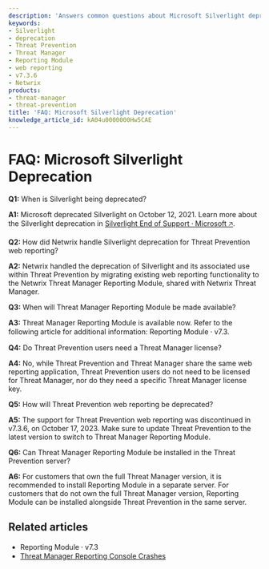 ```yaml
---
description: 'Answers common questions about Microsoft Silverlight deprecation and how Netwrix handled migration of Threat Prevention web reporting to the Threat Manager Reporting Module. Includes availability, licensing, installation, and deprecation timeline details.'
keywords:
- Silverlight
- deprecation
- Threat Prevention
- Threat Manager
- Reporting Module
- web reporting
- v7.3.6
- Netwrix
products:
- threat-manager
- threat-prevention
title: 'FAQ: Microsoft Silverlight Deprecation'
knowledge_article_id: kA04u0000000Hw5CAE
---
```


# FAQ: Microsoft Silverlight Deprecation

**Q1:** When is Silverlight being deprecated?

**A1:** Microsoft deprecated Silverlight on October 12, 2021. Learn more about the Silverlight deprecation in [Silverlight End of Support ⸱ Microsoft &#129125;](https://support.microsoft.com/en-us/windows/silverlight-end-of-support-0a3be3c7-bead-e203-2dfd-74f0a64f1788).

**Q2:** How did Netwrix handle Silverlight deprecation for Threat Prevention web reporting?

**A2:** Netwrix handled the deprecation of Silverlight and its associated use within Threat Prevention by migrating existing web reporting functionality to the Netwrix Threat Manager Reporting Module, shared with Netwrix Threat Manager.

**Q3:** When will Threat Manager Reporting Module be made available?

**A3:** Threat Manager Reporting Module is available now. Refer to the following article for additional information: Reporting Module ⸱ v7.3.

**Q4:** Do Threat Prevention users need a Threat Manager license?

**A4:** No, while Threat Prevention and Threat Manager share the same web reporting application, Threat Prevention users do not need to be licensed for Threat Manager, nor do they need a specific Threat Manager license key.

**Q5:** How will Threat Prevention web reporting be deprecated?

**A5:** The support for Threat Prevention web reporting was discontinued in v7.3.6, on October 17, 2023. Make sure to update Threat Prevention to the latest version to switch to Threat Manager Reporting Module.

**Q6:** Can Threat Manager Reporting Module be installed in the Threat Prevention server?

**A6:** For customers that own the full Threat Manager version, it is recommended to install Reporting Module in a separate server. For customers that do not own the full Threat Manager version, Reporting Module can be installed alongside Threat Prevention in the same server.

## Related articles

- Reporting Module ⸱ v7.3
- [Threat Manager Reporting Console Crashes](/docs/kb/threatmanager/threat-manager-reporting-console-crashes.md)